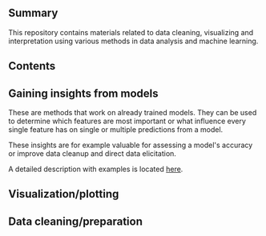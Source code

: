 Summary
---------------- 
This repository contains materials related to data cleaning, visualizing and interpretation using various methods in data analysis and machine learning. 

Contents
----------------
## Gaining insights from models

These are methods that work on already trained models. 
They can be used to determine which features are most important or what influence every single feature has on single or multiple predictions from a model.

These insights are for example valuable for assessing a model's accuracy or improve data cleanup and direct data elicitation.

A detailed description with examples is located [here](insights-from-models/README.md).


## Visualization/plotting


## Data cleaning/preparation